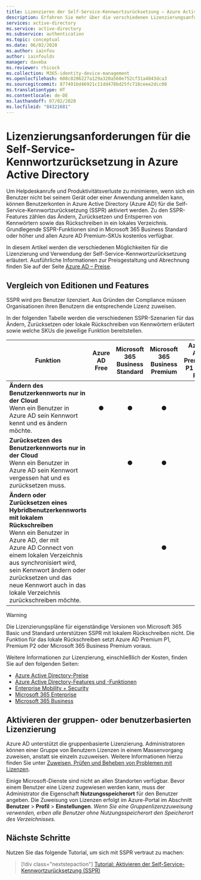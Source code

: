 ```yaml
---
title: Lizenzieren der Self-Service-Kennwortzurücksetzung – Azure Active Directory
description: Erfahren Sie mehr über die verschiedenen Lizenzierungsanforderungen für die Self-Service-Kennwortzurücksetzung in Azure Active Directory.
services: active-directory
ms.service: active-directory
ms.subservice: authentication
ms.topic: conceptual
ms.date: 06/02/2020
ms.author: iainfou
author: iainfoulds
manager: daveba
ms.reviewer: rhicock
ms.collection: M365-identity-device-management
ms.openlocfilehash: 608c8206227a129a320a560e752cf31a4843dca3
ms.sourcegitcommit: 877491bd46921c11dd478bd25fc718ceee2dcc08
ms.translationtype: HT
ms.contentlocale: de-DE
ms.lasthandoff: 07/02/2020
ms.locfileid: "84321681"
---
```

# <a name="licensing-requirements-for-azure-active-directory-self-service-password-reset"></a>Lizenzierungsanforderungen für die Self-Service-Kennwortzurücksetzung in Azure Active Directory

Um Helpdeskanrufe und Produktivitätsverluste zu minimieren, wenn sich ein Benutzer nicht bei seinem Gerät oder einer Anwendung anmelden kann, können Benutzerkonten in Azure Active Directory (Azure AD) für die Self-Service-Kennwortzurücksetzung (SSPR) aktiviert werden. Zu den SSPR-Features zählen das Ändern, Zurücksetzen und Entsperren von Kennwörtern sowie das Rückschreiben in ein lokales Verzeichnis. Grundlegende SSPR-Funktionen sind in Microsoft 365 Business Standard oder höher und allen Azure AD Premium-SKUs kostenlos verfügbar.

In diesem Artikel werden die verschiedenen Möglichkeiten für die Lizenzierung und Verwendung der Self-Service-Kennwortzurücksetzung erläutert. Ausführliche Informationen zur Preisgestaltung und Abrechnung finden Sie auf der Seite [Azure AD – Preise](https://azure.microsoft.com/pricing/details/active-directory/).

## <a name="compare-editions-and-features"></a>Vergleich von Editionen und Features

SSPR wird pro Benutzer lizenziert. Aus Gründen der Compliance müssen Organisationen ihren Benutzern die entsprechende Lizenz zuweisen.

In der folgenden Tabelle werden die verschiedenen SSPR-Szenarien für das Ändern, Zurücksetzen oder lokale Rückschreiben von Kennwörtern erläutert sowie welche SKUs die jeweilige Funktion bereitstellen.

| Funktion | Azure AD Free | Microsoft 365 Business Standard | Microsoft 365 Business Premium | Azure AD Premium P1 oder P2 |
| --- |:---:|:---:|:---:|:---:|
| **Ändern des Benutzerkennworts nur in der Cloud**<br />Wenn ein Benutzer in Azure AD sein Kennwort kennt und es ändern möchte. | ● | ● | ● | ● |
| **Zurücksetzen des Benutzerkennworts nur in der Cloud**<br />Wenn ein Benutzer in Azure AD sein Kennwort vergessen hat und es zurücksetzen muss. | | ● | ● | ● |
| **Ändern oder Zurücksetzen eines Hybridbenutzerkennworts mit lokalem Rückschreiben**<br />Wenn ein Benutzer in Azure AD, der mit Azure AD Connect von einem lokalen Verzeichnis aus synchronisiert wird, sein Kennwort ändern oder zurücksetzen und das neue Kennwort auch in das lokale Verzeichnis zurückschreiben möchte. | | | ● | ● |

> [!WARNING]
> Die Lizenzierungspläne für eigenständige Versionen von Microsoft 365 Basic und Standard unterstützen SSPR mit lokalem Rückschreiben nicht. Die Funktion für das lokale Rückschreiben setzt Azure AD Premium P1, Premium P2 oder Microsoft 365 Business Premium voraus.

Weitere Informationen zur Lizenzierung, einschließlich der Kosten, finden Sie auf den folgenden Seiten:

* [Azure Active Directory-Preise](https://azure.microsoft.com/pricing/details/active-directory/)
* [Azure Active Directory-Features und -Funktionen](https://www.microsoft.com/cloud-platform/azure-active-directory-features)
* [Enterprise Mobility + Security](https://www.microsoft.com/cloud-platform/enterprise-mobility-security)
* [Microsoft 365 Enterprise](https://www.microsoft.com/microsoft-365/enterprise)
* [Microsoft 365 Business](https://docs.microsoft.com/office365/servicedescriptions/microsoft-365-service-descriptions/microsoft-365-business-service-description)

## <a name="enable-group-or-user-based-licensing"></a>Aktivieren der gruppen- oder benutzerbasierten Lizenzierung

Azure AD unterstützt die gruppenbasierte Lizenzierung. Administratoren können einer Gruppe von Benutzern Lizenzen in einem Massenvorgang zuweisen, anstatt sie einzeln zuzuweisen. Weitere Informationen hierzu finden Sie unter [Zuweisen, Prüfen und Beheben von Problemen mit Lizenzen](../users-groups-roles/licensing-groups-assign.md#step-1-assign-the-required-licenses).

Einige Microsoft-Dienste sind nicht an allen Standorten verfügbar. Bevor einem Benutzer eine Lizenz zugewiesen werden kann, muss der Administrator die Eigenschaft **Nutzungsspeicherort** für den Benutzer angeben. Die Zuweisung von Lizenzen erfolgt im Azure-Portal im Abschnitt **Benutzer** > **Profil** > **Einstellungen**. *Wenn Sie eine Gruppenlizenzzuweisung verwenden, erben alle Benutzer ohne Nutzungsspeicherort den Speicherort des Verzeichnisses.*

## <a name="next-steps"></a>Nächste Schritte

Nutzen Sie das folgende Tutorial, um sich mit SSPR vertraut zu machen:

> [!div class="nextstepaction"]
> [Tutorial: Aktivieren der Self-Service-Kennwortzurücksetzung (SSPR)](tutorial-enable-sspr.md)
